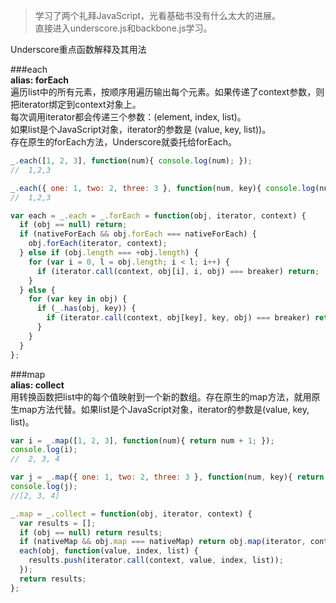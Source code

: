 > 学习了两个礼拜JavaScript，光看基础书没有什么太大的进展。  
直接进入underscore.js和backbone.js学习。

Underscore重点函数解释及其用法

###each  
**alias: forEach**  
遍历list中的所有元素，按顺序用遍历输出每个元素。如果传递了context参数，则把iterator绑定到context对象上。   
每次调用iterator都会传递三个参数：(element, index, list)。    
如果list是个JavaScript对象，iterator的参数是 (value, key, list))。    
存在原生的forEach方法，Underscore就委托给forEach。

```js
_.each([1, 2, 3], function(num){ console.log(num); });
//  1,2,3

_.each({ one: 1, two: 2, three: 3 }, function(num, key){ console.log(num); });
//  1,2,3

var each = _.each = _.forEach = function(obj, iterator, context) {
  if (obj == null) return;
  if (nativeForEach && obj.forEach === nativeForEach) {
    obj.forEach(iterator, context);
  } else if (obj.length === +obj.length) {
    for (var i = 0, l = obj.length; i < l; i++) {
      if (iterator.call(context, obj[i], i, obj) === breaker) return;
    }
  } else {
    for (var key in obj) {
      if (_.has(obj, key)) {
        if (iterator.call(context, obj[key], key, obj) === breaker) return;
      }
    }
  }
};
```

###map   
**alias: collect**  
用转换函数把list中的每个值映射到一个新的数组。存在原生的map方法，就用原生map方法代替。如果list是个JavaScript对象，iterator的参数是(value, key, list)。
```js
var i = _.map([1, 2, 3], function(num){ return num + 1; });
console.log(i);
//  2, 3, 4

var j = _.map({ one: 1, two: 2, three: 3 }, function(num, key){ return num + 1; }); 
console.log(j);
//[2, 3, 4]

_.map = _.collect = function(obj, iterator, context) {
  var results = [];
  if (obj == null) return results;
  if (nativeMap && obj.map === nativeMap) return obj.map(iterator, context);
  each(obj, function(value, index, list) {
    results.push(iterator.call(context, value, index, list));
  });
  return results;
};
```

